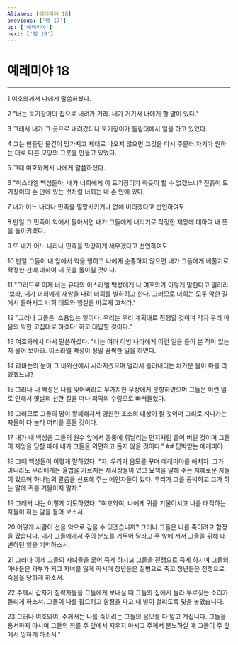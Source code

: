 ```yaml
---
Aliases: [예레미야 18]
previous: ['렘 17']
up: ['예레미야']
next: ['렘 19']
---
```

# 예레미야 18

***


1 여호와께서 나에게 말씀하셨다. 

2 "너는 토기장이의 집으로 내려가 거라. 내가 거기서 너에게 할 말이 있다." 

3 그래서 내가 그 곳으로 내려갔더니 토기장이가 돌림대에서 일을 하고 있었다. 

4 그는 만들던 물건이 망가지고 제대로 나오지 않으면 그것을 다시 주물러 자기가 원하는 대로 다른 모양의 그릇을 만들고 있었다. 

5 그때 여호와께서 나에게 말씀하셨다. 

6 "이스라엘 백성들아, 내가 너희에게 이 토기장이가 하듯이 할 수 없겠느냐? 진흙이 토기장이의 손 안에 있는 것처럼 너희는 내 손 안에 있다. 

7 내가 어느 나라나 민족을 멸망시키거나 없애 버리겠다고 선언하여도 

8 만일 그 민족이 악에서 돌아서면 내가 그들에게 내리기로 작정한 재앙에 대하여 내 뜻을 돌이키겠다. 

9 또 내가 어느 나라나 민족을 막강하게 세우겠다고 선언하여도 

10 만일 그들이 내 앞에서 악을 행하고 나에게 순종하지 않으면 내가 그들에게 베풀기로 작정한 선에 대하여 내 뜻을 돌이킬 것이다. 

11 "그러므로 이제 너는 유다와 이스라엘 백성에게 나 여호와가 이렇게 말한다고 일러라. '보라, 내가 너희에게 재앙을 내려 너희를 벌하려고 한다. 그러므로 너희는 모두 악한 길에서 돌아서고 너희 태도와 행실을 바르게 고쳐라.' 

12 "그러나 그들은 '소용없는 일이다. 우리는 우리 계획대로 진행할 것이며 각자 우리 마음의 악한 고집대로 하겠다' 하고 대답할 것이다." 

13 여호와께서 다시 말씀하셨다. "너는 여러 이방 나라에게 이런 일을 들어 본 적이 있는지 물어 보아라. 이스라엘 백성이 정말 끔찍한 일을 하였다. 

14 레바논의 눈이 그 바위산에서 사라지겠으며 멀리서 흘러내리는 차가운 물이 마를 리 있겠느냐? 

15 그러나 내 백성은 나를 잊어버리고 무가치한 우상에게 분향하였으며 그들은 이런 일로 인해서 옛날의 선한 길을 떠나 죄악의 수렁으로 빠져들었다. 

16 그러므로 그들의 땅이 황폐해져서 영원한 조소의 대상이 될 것이며 그리로 지나가는 자들이 다 놀라 머리를 흔들 것이다. 

17 내가 내 백성을 그들의 원수 앞에서 동풍에 휘날리는 먼지처럼 흩어 버릴 것이며 그들이 재앙을 당할 때에 내가 그들을 외면하고 돕지 않을 것이다." ## 핍박받는 예레미야 

18 그때 백성들이 이렇게 말하였다. "자, 우리가 음모를 꾸며 예레미야를 해치자. 그가 아니라도 우리에게는 율법을 가르치는 제사장들이 있고 묘책을 말해 주는 지혜로운 자들이 있으며 하나님의 말씀을 선포해 주는 예언자들이 있다. 우리가 그를 공박하고 그가 하는 말에 귀를 기울이지 말자." 

19 그래서 나는 이렇게 기도하였다. "여호와여, 나에게 귀를 기울이시고 나를 대적하는 자들이 하는 말을 들어 보소서. 

20 어떻게 사람이 선을 악으로 갚을 수 있겠습니까? 그러나 그들은 나를 죽이려고 함정을 팠습니다. 내가 그들에게서 주의 분노를 거두어 달라고 주 앞에 서서 그들을 위해 대변하던 일을 기억하소서. 

21 그러나 이제 그들의 자녀들을 굶어 죽게 하시고 그들을 전쟁으로 죽게 하시며 그들의 아내들은 과부가 되고 자녀를 잃게 하시며 장년들은 질병으로 죽고 청년들은 전쟁으로 죽음을 당하게 하소서. 

22 주께서 갑자기 침략자들을 그들에게 보내실 때 그들의 집에서 놀라 부르짖는 소리가 들리게 하소서. 그들이 나를 잡으려고 함정을 파고 내 발이 걸리도록 덫을 놓았습니다. 

23 그러나 여호와여, 주께서는 나를 죽이려는 그들의 음모를 다 알고 계십니다. 그들을 용서하지 마시며 그들의 죄를 주 앞에서 지우지 마시고 주께서 분노하실 때 그들이 주 앞에서 망하게 하소서."

